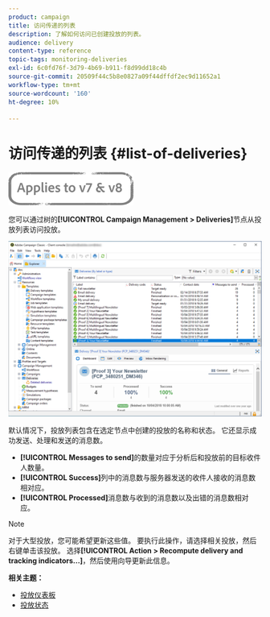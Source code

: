```yaml
---
product: campaign
title: 访问传递的列表
description: 了解如何访问已创建投放的列表。
audience: delivery
content-type: reference
topic-tags: monitoring-deliveries
exl-id: 6c0fd76f-3d79-4b69-b911-f8d99dd18c4b
source-git-commit: 20509f44c5b8e0827a09f44dffdf2ec9d11652a1
workflow-type: tm+mt
source-wordcount: '160'
ht-degree: 10%

---
```


# 访问传递的列表 {#list-of-deliveries}

![](../../assets/common.svg)

您可以通过树的&#x200B;**[!UICONTROL Campaign Management > Deliveries]**&#x200B;节点从投放列表访问投放。

![](assets/deliveries-list.png)

默认情况下，投放列表包含在选定节点中创建的投放的名称和状态。 它还显示成功发送、处理和发送的消息数。

* **[!UICONTROL Messages to send]**&#x200B;的数量对应于分析后和投放前的目标收件人数量。
* **[!UICONTROL Success]**&#x200B;列中的消息数与服务器发送的收件人接收的消息数相对应。
* **[!UICONTROL Processed]**&#x200B;消息数与收到的消息数以及出错的消息数相对应。

>[!NOTE]
>
>对于大型投放，您可能希望更新这些值。 要执行此操作，请选择相关投放，然后右键单击该投放。 选择&#x200B;**[!UICONTROL Action > Recompute delivery and tracking indicators...]**，然后使用向导更新此信息。

**相关主题：**

* [投放仪表板](delivery-dashboard.md)
* [投放状态](delivery-statuses.md)
